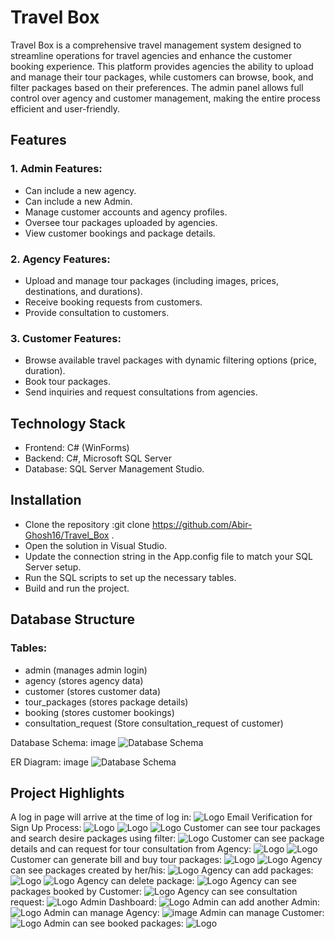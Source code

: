 
# Travel Box
Travel Box is a comprehensive travel management system designed to streamline operations for travel agencies and enhance the customer booking experience. This platform provides agencies the ability to upload and manage their tour packages, while customers can browse, book, and filter packages based on their preferences. The admin panel allows full control over agency and customer management, making the entire process efficient and user-friendly.

## Features
### 1. Admin Features:
- Can include a new agency.
- Can include a new Admin.
- Manage customer accounts and agency profiles.
- Oversee tour packages uploaded by agencies.
- View customer bookings and package details.

### 2. Agency Features:
- Upload and manage tour packages (including images, prices, destinations, and durations).
- Receive booking requests from customers.
- Provide consultation to customers.

### 3. Customer Features:
- Browse available travel packages with dynamic filtering options (price, duration).
- Book tour packages.
- Send inquiries and request consultations from agencies.
## Technology Stack
- Frontend: C# (WinForms)
- Backend: C#, Microsoft SQL Server
- Database: SQL Server Management Studio.
## Installation
- Clone the repository :git clone https://github.com/Abir-Ghosh16/Travel_Box .
- Open the solution in Visual Studio.
- Update the connection string in the App.config file to match your SQL Server setup.
- Run the SQL scripts to set up the necessary tables.
- Build and run the project.
## Database Structure
### Tables:
- admin (manages admin login)
- agency (stores agency data)
- customer (stores customer data)
- tour_packages (stores package details)
- booking (stores customer bookings)
- consultation_request (Store consultation_request of customer)

Database Schema: image
![Database Schema](https://github.com/Abir-Ghosh16/Travel_Box/blob/master/README_IMAGE/Screenshot%20(141).png)

ER Diagram: image
![Database Schema](https://github.com/Abir-Ghosh16/Travel_Box/blob/master/README_IMAGE/shared%20image%20(11).png)
## Project Highlights
A log in page will arrive at the time of log in:
![Logo](https://github.com/Abir-Ghosh16/Travel_Box/blob/master/README_IMAGE/Screenshot%20(148).png)
Email Verification for Sign Up Process:
![Logo](https://github.com/Abir-Ghosh16/Travel_Box/blob/master/README_IMAGE/Screenshot%20(186).png)
![Logo](https://github.com/Abir-Ghosh16/Travel_Box/blob/master/README_IMAGE/Screenshot%20(187).png)
![Logo](https://github.com/Abir-Ghosh16/Travel_Box/blob/master/README_IMAGE/Screenshot%20(151).png)
Customer can see tour packages and search desire packages using filter:
![Logo](https://github.com/Abir-Ghosh16/Travel_Box/blob/master/README_IMAGE/Screenshot%20(157).png)
Customer can see package details and can request for tour consultation from Agency:
![Logo](https://github.com/Abir-Ghosh16/Travel_Box/blob/master/README_IMAGE/Screenshot%20(158).png)
![Logo](https://github.com/Abir-Ghosh16/Travel_Box/blob/master/README_IMAGE/Screenshot%20(159).png)
Customer can generate bill and buy tour packages:
![Logo](https://github.com/Abir-Ghosh16/Travel_Box/blob/master/README_IMAGE/Screenshot%20(160).png)
![Logo](https://github.com/Abir-Ghosh16/Travel_Box/blob/master/README_IMAGE/Screenshot%20(161).png)
Agency can see packages created by her/his:
![Logo](https://github.com/Abir-Ghosh16/Travel_Box/blob/master/README_IMAGE/Screenshot%20(165).png)
Agency can add packages:
![Logo](https://github.com/Abir-Ghosh16/Travel_Box/blob/master/README_IMAGE/Screenshot%20(170).png)
![Logo](https://github.com/Abir-Ghosh16/Travel_Box/blob/master/README_IMAGE/Screenshot%20(171).png)
Agency can delete package:
![Logo](https://github.com/Abir-Ghosh16/Travel_Box/blob/master/README_IMAGE/Screenshot%20(167).png)
Agency can see packages booked by Customer:
![Logo](https://github.com/Abir-Ghosh16/Travel_Box/blob/master/README_IMAGE/Screenshot%20(188).png)
Agency can see consultation request:
![Logo](https://github.com/Abir-Ghosh16/Travel_Box/blob/master/README_IMAGE/Screenshot%20(189).png)
Admin Dashboard:
![Logo](https://github.com/Abir-Ghosh16/Travel_Box/blob/master/README_IMAGE/Screenshot%20(172).png)
Admin can add another Admin:
![Logo](https://github.com/Abir-Ghosh16/Travel_Box/blob/master/README_IMAGE/Screenshot%20(190).png)
Admin can manage Agency:
![image](https://github.com/Abir-Ghosh16/Travel_Box/blob/master/README_IMAGE/Screenshot%20(191).png)
Admin can manage Customer:
![Logo](https://github.com/Abir-Ghosh16/Travel_Box/blob/master/README_IMAGE/Screenshot%20(192).png)
Admin can see booked packages: 
![Logo](https://github.com/Abir-Ghosh16/Travel_Box/blob/master/README_IMAGE/Screenshot%20(193).png)




